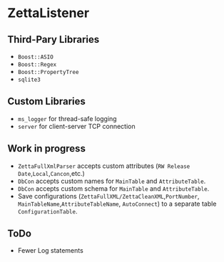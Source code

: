 # ZettaListener

## Third-Pary Libraries 
* `Boost::ASIO`
* `Boost::Regex`
* `Boost::PropertyTree`
* `sqlite3`

## Custom Libraries
* `ms_logger` for thread-safe logging
* `server` for client-server TCP connection


## Work in progress
* `ZettaFullXmlParser` accepts custom attributes (`RW Release Date`,`Local`,`Cancon`,etc.)
* `DbCon` accepts custom names for `MainTable` and `AttributeTable`.
* `DbCon` accepts custom schema for `MainTable` and `AttributeTable`.
* Save configurations (`ZettaFullXML/ZettaCleanXML`,`PortNumber`, `MainTableName`,`AttributeTableName`, `AutoConnect`) to a separate table `ConfigurationTable`.

## ToDo
* Fewer Log statements
